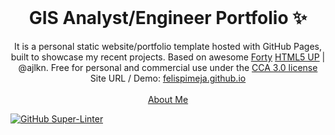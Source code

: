 <!-- PROJECT LOGO -->
<br />
<p align="center">
  <h1 align="center">GIS Analyst/Engineer Portfolio ✨</h1>

  <p align="center">
    It is a personal static website/portfolio template hosted with GitHub Pages, built to showcase my recent projects. Based on awesome <a href="https://html5up.net/forty">Forty</a> <a href="https://html5up.net">HTML5 UP</a> | @ajlkn. Free for personal and commercial use under the <a href="https://html5up.net/license">CCA 3.0 license</a>
    <br />
    Site URL / Demo:
    <a href="https://osiau.github.io">felispimeja.github.io</a>
    <br />
    <br />
    <a href="https://osiau.github.io/about">About Me</a>
  </p>
</p>

[![GitHub Super-Linter](https://github.com/FelisPimeja/felispimeja.github.io/workflows/Lint%20Code%20Base/badge.svg)](https://github.com/marketplace/actions/super-linter)
